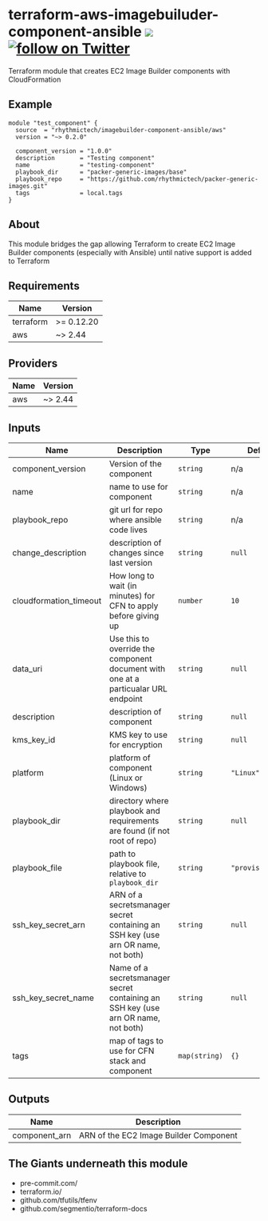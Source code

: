 # terraform-aws-imagebuiluder-component-ansible [![](https://github.com/rhythmictech/terraform-aws-imagebuilder-component-ansible/workflows/pre-commit-check/badge.svg)](https://github.com/rhythmictech/terraform-aws-imagebuilder-component-ansible/actions) <a href="https://twitter.com/intent/follow?screen_name=RhythmicTech"><img src="https://img.shields.io/twitter/follow/RhythmicTech?style=social&logo=RhythmicTech" alt="follow on Twitter"></a>
Terraform module that creates EC2 Image Builder components with CloudFormation

## Example
```hcl
module "test_component" {
  source  = "rhythmictech/imagebuilder-component-ansible/aws"
  version = "~> 0.2.0"

  component_version = "1.0.0"
  description       = "Testing component"
  name              = "testing-component"
  playbook_dir      = "packer-generic-images/base"
  playbook_repo     = "https://github.com/rhythmictech/packer-generic-images.git"
  tags              = local.tags
}
```

## About
This module bridges the gap allowing Terraform to create EC2 Image Builder components (especially with Ansible) until native support is added to Terraform

<!-- BEGINNING OF PRE-COMMIT-TERRAFORM DOCS HOOK -->
## Requirements

| Name | Version |
|------|---------|
| terraform | >= 0.12.20 |
| aws | ~> 2.44 |

## Providers

| Name | Version |
|------|---------|
| aws | ~> 2.44 |

## Inputs

| Name | Description | Type | Default | Required |
|------|-------------|------|---------|:--------:|
| component\_version | Version of the component | `string` | n/a | yes |
| name | name to use for component | `string` | n/a | yes |
| playbook\_repo | git url for repo where ansible code lives | `string` | n/a | yes |
| change\_description | description of changes since last version | `string` | `null` | no |
| cloudformation\_timeout | How long to wait (in minutes) for CFN to apply before giving up | `number` | `10` | no |
| data\_uri | Use this to override the component document with one at a particualar URL endpoint | `string` | `null` | no |
| description | description of component | `string` | `null` | no |
| kms\_key\_id | KMS key to use for encryption | `string` | `null` | no |
| platform | platform of component (Linux or Windows) | `string` | `"Linux"` | no |
| playbook\_dir | directory where playbook and requirements are found (if not root of repo) | `string` | `null` | no |
| playbook\_file | path to playbook file, relative to `playbook_dir` | `string` | `"provision.yml"` | no |
| ssh\_key\_secret\_arn | ARN of a secretsmanager secret containing an SSH key (use arn OR name, not both) | `string` | `null` | no |
| ssh\_key\_secret\_name | Name of a secretsmanager secret containing an SSH key (use arn OR name, not both) | `string` | `null` | no |
| tags | map of tags to use for CFN stack and component | `map(string)` | `{}` | no |

## Outputs

| Name | Description |
|------|-------------|
| component\_arn | ARN of the EC2 Image Builder Component |

<!-- END OF PRE-COMMIT-TERRAFORM DOCS HOOK -->

## The Giants underneath this module
- pre-commit.com/
- terraform.io/
- github.com/tfutils/tfenv
- github.com/segmentio/terraform-docs
